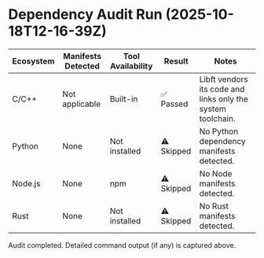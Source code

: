 # Dependency Audit Run (2025-10-18T12-16-39Z)

| Ecosystem | Manifests Detected | Tool Availability | Result | Notes |
|-----------|--------------------|-------------------|--------|-------|
| C/C++ | Not applicable | Built-in | ✅ Passed | Libft vendors its code and links only the system toolchain. |
| Python | None | Not installed | ⚠️ Skipped | No Python dependency manifests detected. |
| Node.js | None | npm | ⚠️ Skipped | No Node manifests detected. |
| Rust | None | Not installed | ⚠️ Skipped | No Rust manifests detected. |

Audit completed. Detailed command output (if any) is captured above.
